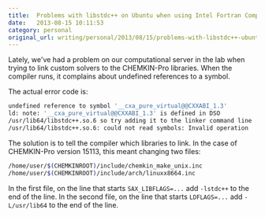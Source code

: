 ```yaml
---
title:  Problems with libstdc++ on Ubuntu when using Intel Fortran Compiler 11.1
date:   2013-08-15 10:11:53
category: personal
original_url: writing/personal/2013/08/15/problems-with-libstdc++-ubuntu/index.html
---
```


Lately, we've had a problem on our computational server in the lab when trying
to link custom solvers to the CHEMKIN-Pro libraries. When the compiler runs, it
complains about undefined references to a symbol.
<!--more-->
The actual error code is:

```bash
undefined reference to symbol '__cxa_pure_virtual@@CXXABI_1.3'
ld: note: '__cxa_pure_virtual@@CXXABI_1.3' is defined in DSO
/usr/lib64/libstdc++.so.6 so try adding it to the linker command line
/usr/lib64/libstdc++.so.6: could not read symbols: Invalid operation
```

The solution is to tell the compiler which libraries to link. In the case of
CHEMKIN-Pro version 15113, this meant changing two files:

```bash
/home/user/$(CHEMKINROOT)/include/chemkin_make_unix.inc
/home/user/$(CHEMKINROOT)/include/arch/linuxx8664.inc
```

In the first file, on the line that starts `SAX_LIBFLAGS=...` add `-lstdc++` to
the end of the line. In the second file, on the line that starts `LDFLAGS=...`
add `-L/usr/lib64` to the end of the line.
